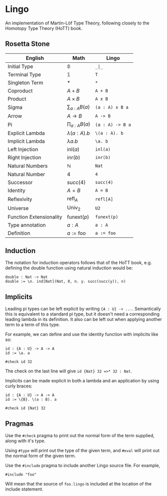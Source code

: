 # Lingo

An implementation of Martin-Löf Type Theory, following closely to the Homotopy Type Theory (HoTT) book.

## Rosetta Stone

| English                 | Math                 | Lingo            |
|-------------------------|----------------------|------------------|
| Initial Type            | $\mathbb{0}$         | `_\|_`           |
| Terminal Type           | $\mathbb{1}$         | `T`              |
| Singleton Term          | $\ast$               | `*`              |
| Coproduct               | $A + B$              | `A + B`          |
| Product                 | $A \times B$         | `A x B`          |
| Sigma                   | $\sum_{a : A} B(a)$  | `(a : A) x B a`  |
| Arrow                   | $A \rightarrow B$    | `A -> B`         |
| Pi                      | $\prod_{a : A} B(a)$ | `(a : A) -> B a` |
| Explicit Lambda         | $\lambda (a : A). b$ | `\(a : A). b`    |
| Implicit Lambda         | $\lambda a. b$       | `\a. b`          |
| Left Injection          | $\text{inl}(a)$      | `inl(a)`         |
| Right Injection         | $\text{inr}(b)$      | `inr(b)`         |
| Natural Numbers         | $\mathbb{N}$         | `Nat`            |
| Natural Number          | $4$                  | `4`              |
| Successor               | $\text{succ}(4)$     | `succ(4)`        |
| Identity                | $A = B$              | `A = B`          |
| Reflexivity             | $\text{refl}_A$      | `refl[A]`        |
| Universe                | $\text{Univ}_2$      | `U2`             |
| Function Extensionality | $\text{funext}(p)$   | `funext(p)`      |
| Type annotation         | $a : A$              | `a : A`          |
| Definition              | $a := \text{foo}$    | `a := foo`       |

## Induction

The notation for induction operators follows that of the HoTT book, e.g. defining the double function using natural induction would be:

```
double : Nat -> Nat
double := \n. ind[Nat](Nat, 0, n. y. succ(succ(y)), n)
```

## Implicits

Leading pi types can be left explicit by writing `{A : U} -> ...`. Semantically this is equivalent to a standard pi type, but it doesn't need a corresponding leading lambda in its definition. It also can be left out when applying another term to a term of this type.

For example, we can define and use the identity function with implicits like so:

```
id : {A : U} -> A -> A
id := \a. a

#check id 32
```

The check on the last line will give `id {Nat} 32 =>* 32 : Nat`.

Implicits can be made explicit in both a lambda and an application by using curly braces:

```
id : {A : U} -> A -> A
id := \{B}. \(a : B). a

#check id {Nat} 32
```

## Pragmas

Use the `#check` pragma to print out the normal form of the term supplied, along with it's type.

Using `#type` will print out the type of the given term, and `#eval` will print out the normal form of the given term.

Use the `#include` pragma to include another Lingo source file. For example,

```
#include "foo"
```

Will mean that the source of `foo.lingo` is included at the location of the include statement.
